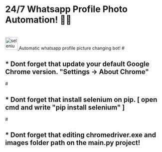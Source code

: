# 24/7 Whatsapp Profile Photo Automation! 🦾🔥
# <a href="https://www.selenium.dev" target="_blank" rel="noreferrer"> 
  <img src="https://raw.githubusercontent.com/detain/svg-logos/780f25886640cef088af994181646db2f6b1a3f8/svg/selenium-logo.svg" alt="selenium" width="40" height="40"/> 
</a> Automatic whatsapp profile picture changing bot!
#<h2> * Dont forget that update your default Google Chrome version. "Settings -> About Chrome" </h2>
#<h2> * Dont forget that install selenium on pip. [ open cmd and write "pip install selenium" ]</h2>
#<h2> * Dont forget that editing chromedriver.exe and images folder path on the main.py project!</h2>
